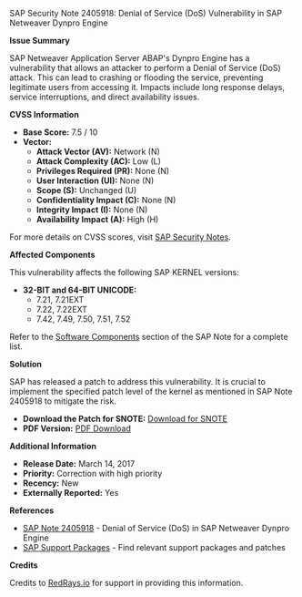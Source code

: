 SAP Security Note 2405918: Denial of Service (DoS) Vulnerability in SAP Netweaver Dynpro Engine

**Issue Summary**
  
SAP Netweaver Application Server ABAP's Dynpro Engine has a vulnerability that allows an attacker to perform a Denial of Service (DoS) attack. This can lead to crashing or flooding the service, preventing legitimate users from accessing it. Impacts include long response delays, service interruptions, and direct availability issues.

**CVSS Information**

- **Base Score:** 7.5 / 10
- **Vector:**
  - **Attack Vector (AV):** Network (N)
  - **Attack Complexity (AC):** Low (L)
  - **Privileges Required (PR):** None (N)
  - **User Interaction (UI):** None (N)
  - **Scope (S):** Unchanged (U)
  - **Confidentiality Impact (C):** None (N)
  - **Integrity Impact (I):** None (N)
  - **Availability Impact (A):** High (H)

For more details on CVSS scores, visit [SAP Security Notes](https://support.sap.com/securitynotes).

**Affected Components**

This vulnerability affects the following SAP KERNEL versions:

- **32-BIT and 64-BIT UNICODE:**
  - 7.21, 7.21EXT
  - 7.22, 7.22EXT
  - 7.42, 7.49, 7.50, 7.51, 7.52

Refer to the [Software Components](https://me.sap.com/mynotes?tab=Search&sortBy=Relevance&filters=...) section of the SAP Note for a complete list.

**Solution**

SAP has released a patch to address this vulnerability. It is crucial to implement the specified patch level of the kernel as mentioned in SAP Note 2405918 to mitigate the risk.

- **Download the Patch for SNOTE:** [Download for SNOTE](https://notesdownloads.sap.com/note/0040000018459042017)
- **PDF Version:** [PDF Download](https://userapps.support.sap.com/sap/support/sfm/notes/print/0002405918?language=en-US&token=A362F0016843A498B53509E9201695B8)

**Additional Information**

- **Release Date:** March 14, 2017
- **Priority:** Correction with high priority
- **Recency:** New
- **Externally Reported:** Yes

**References**

- [SAP Note 2405918](https://me.sap.com/notes/0002405918) - Denial of Service (DoS) in SAP Netweaver Dynpro Engine
- [SAP Support Packages](https://me.sap.com/softwarecenter/) - Find relevant support packages and patches

**Credits**

Credits to [RedRays.io](https://redrays.io) for support in providing this information.